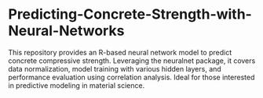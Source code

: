 # Predicting-Concrete-Strength-with-Neural-Networks
This repository provides an R-based neural network model to predict concrete compressive strength. Leveraging the neuralnet package, it covers data normalization, model training with various hidden layers, and performance evaluation using correlation analysis. Ideal for those interested in predictive modeling in material science.
